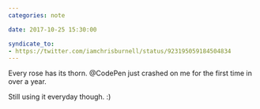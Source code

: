 ```yaml
---
categories: note

date: 2017-10-25 15:30:00

syndicate_to:
- https://twitter.com/iamchrisburnell/status/923195059184504834
---
```


Every rose has its thorn. @CodePen just crashed on me for the first time in over a year.

Still using it everyday though. :)
